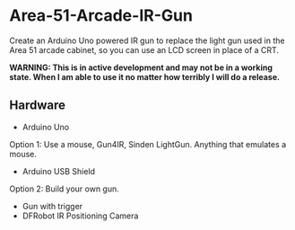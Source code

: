 # Area-51-Arcade-IR-Gun
Create an Arduino Uno powered IR gun to replace the light gun used in the Area 51 arcade cabinet, so you can use an LCD screen in place of a CRT.

**WARNING: This is in active development and may not be in a working state. When I am able to use it no matter how terribly I will do a release.**

## Hardware

- Arduino Uno

Option 1: Use a mouse, Gun4IR, Sinden LightGun. Anything that emulates a mouse.
- Arduino USB Shield

Option 2: Build your own gun.

- Gun with trigger
- DFRobot IR Positioning Camera
